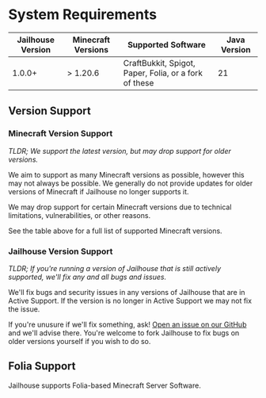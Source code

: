 # System Requirements

| Jailhouse Version  | Minecraft Versions | Supported Software                                            | Java Version |
|--------------------|--------------------|---------------------------------------------------------------|--------------|
| 1.0.0+             | > 1.20.6           | CraftBukkit, Spigot, Paper, Folia, or a fork of these         | 21           |

## Version Support
### Minecraft Version Support
_TLDR; We support the latest version, but may drop support for older versions._

We aim to support as many Minecraft versions as possible, however this may not always be possible.
We generally do not provide updates for older versions of Minecraft if Jailhouse no longer supports it.

We may drop support for certain Minecraft versions due to technical limitations, vulnerabilities, or other reasons.

See the table above for a full list of supported Minecraft versions.

### Jailhouse Version Support
_TLDR; If you're running a version of Jailhouse that is still actively supported, we'll fix any and all bugs and issues._

We'll fix bugs and security issues in any versions of Jailhouse that are in Active Support.
If the version is no longer in Active Support we may not fix the issue.

If you're unusure if we'll fix something, ask! [Open an issue on our GitHub](https://github.com/lewmc/Jailhouse/issues) and we'll advise there.
You're welcome to fork Jailhouse to fix bugs on older versions yourself if you wish to do so.

## Folia Support
Jailhouse supports Folia-based Minecraft Server Software.